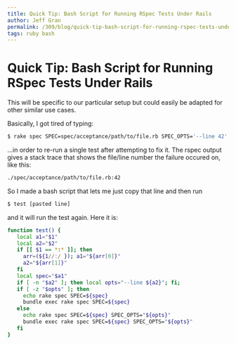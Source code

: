 ```yaml
---
title: Quick Tip: Bash Script for Running RSpec Tests Under Rails
author: Jeff Gran
permalink: /309/blog/quick-tip-bash-script-for-running-rspec-tests-under-rails
tags: ruby bash
---
```

# Quick Tip: Bash Script for Running RSpec Tests Under Rails

This will be specific to our particular setup but could easily be adapted for other similar use cases.

Basically, I got tired of typing:

~~~~ bash
$ rake spec SPEC=spec/acceptance/path/to/file.rb SPEC_OPTS='--line 42'
~~~~

…in order to re-run a single test after attempting to fix it. The rspec output gives a stack trace that shows the file/line number the failure occured on, like this:

~~~~ bash
./spec/acceptance/path/to/file.rb:42
~~~~

So I made a bash script that lets me just copy that line and then run 

~~~~ bash
$ test [pasted line]
~~~~

and it will run the test again. Here it is:

~~~~ bash
function test() {
   local a1="$1"
   local a2="$2"
   if [[ $1 == *:* ]]; then
     arr=(${1//:/ }); a1="${arr[0]}"
     a2="${arr[1]}"
   fi
   local spec="$a1"
   if [ -n "$a2" ]; then local opts="--line ${a2}"; fi;
   if [ -z "$opts" ]; then
     echo rake spec SPEC=${spec}
     bundle exec rake spec SPEC=${spec}
   else
     echo rake spec SPEC=${spec} SPEC_OPTS="${opts}"
     bundle exec rake spec SPEC=${spec} SPEC_OPTS="${opts}"
   fi
}
~~~~
